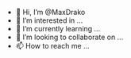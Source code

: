 - 👋 Hi, I’m @MaxDrako
- 👀 I’m interested in ...
- 🌱 I’m currently learning ...
- 💞️ I’m looking to collaborate on ...
- 📫 How to reach me ...

<!---
MaxDrako/MaxDrako is a ✨ special ✨ repository because its `README.md` (this file) appears on your GitHub profile.
You can click the Preview link to take a look at your changes.
--->
